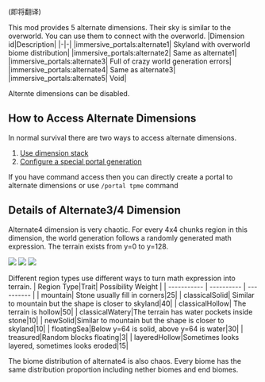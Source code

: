 (即将翻译)

This mod provides 5 alternate dimensions. Their sky is similar to the overworld.
You can use them to connect with the overworld.
|Dimension id|Description|
|-|-|
|immersive_portals:alternate1| Skyland with overworld biome distribution|
|immersive_portals:alternate2| Same as alternate1|
|immersive_portals:alternate3| Full of crazy world generation errors|
|immersive_portals:alternate4| Same as alternate3|
|immersive_portals:alternate5| Void|

Alternte dimensions can be disabled.

## How to Access Alternate Dimensions
In normal survival there are two ways to access alternate dimensions.
1. [Use dimension stack](https://github.com/qouteall/ImmersivePortalsMod/wiki/Dimension-Stack)
2. [Configure a special portal generation](https://github.com/qouteall/ImmersivePortalsMod/wiki/Datapack-Based-Custom-Portal-Generation)

If you have command access then you can directly create a portal to alternate dimensions or use `/portal tpme` command

## Details of Alternate3/4 Dimension
Alternate4 dimension is very chaotic. For every 4x4 chunks region in this dimension, the world generation follows a randomly generated math expression. The terrain exists from y=0 to y=128.

![](https://i.ibb.co/LzGZMqJ/2020-05-06-22-08-07.png)
![](https://i.ibb.co/sP8rJT7/2020-05-06-22-06-22.png)
![](https://i.ibb.co/Z8rmJjj/2020-05-06-22-10-02.png)

Different region types use different ways to turn math expression into terrain.
| Region Type|Trait| Possibility Weight   |
| ----------- | ---------- | ---------- |
| mountain| Stone usually fill in corners|25|
| classicalSolid| Similar to mountain but the shape is closer to skyland|40|
| classicalHollow| The terrain is hollow|50|
| classicalWatery|The terrain has water pockets inside stone|10|
| newSolid|Similar to mountain but the shape is closer to skyland|10|
| floatingSea|Below y=64 is solid, above y=64 is water|30|
| treasured|Random blocks floating|3|
| layeredHollow|Sometimes looks layered, sometimes looks eroded|15|

The biome distribution of alternate4 is also chaos. Every biome has the same distribution proportion including nether biomes and end biomes.